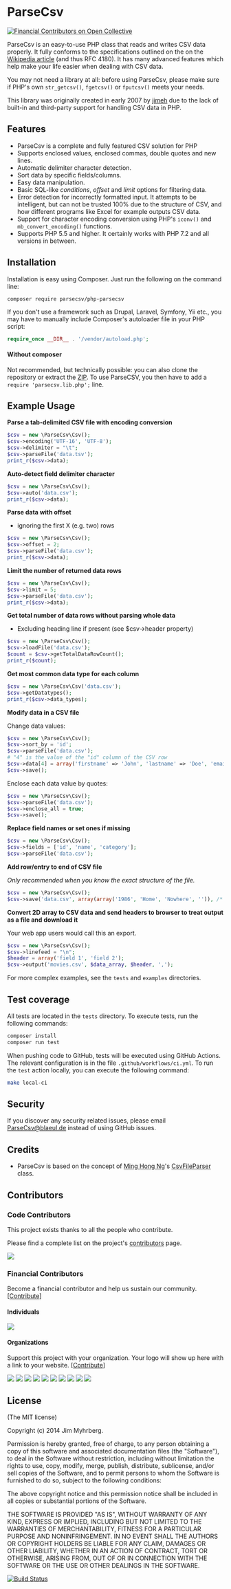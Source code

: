 # ParseCsv
[![Financial Contributors on Open Collective](https://opencollective.com/parsecsv/all/badge.svg?label=financial+contributors)](https://opencollective.com/parsecsv)

ParseCsv is an easy-to-use PHP class that reads and writes CSV data properly. It
fully conforms to the specifications outlined on the on the
[Wikipedia article][CSV] (and thus RFC 4180). It has many advanced features which help make your
life easier when dealing with CSV data.

You may not need a library at all: before using ParseCsv, please make sure if PHP's own `str_getcsv()`, ``fgetcsv()`` or `fputcsv()` meets your needs.

This library was originally created in early 2007 by [jimeh](https://github.com/jimeh) due to the lack of built-in
and third-party support for handling CSV data in PHP.

[csv]: http://en.wikipedia.org/wiki/Comma-separated_values

## Features

* ParseCsv is a complete and fully featured CSV solution for PHP
* Supports enclosed values, enclosed commas, double quotes and new lines.
* Automatic delimiter character detection.
* Sort data by specific fields/columns.
* Easy data manipulation.
* Basic SQL-like _conditions_, _offset_ and _limit_ options for filtering
  data.
* Error detection for incorrectly formatted input. It attempts to be
  intelligent, but can not be trusted 100% due to the structure of CSV, and
  how different programs like Excel for example outputs CSV data.
* Support for character encoding conversion using PHP's
  `iconv()` and `mb_convert_encoding()` functions.
* Supports PHP 5.5 and higher.
  It certainly works with PHP 7.2 and all versions in between.

## Installation

Installation is easy using Composer. Just run the following on the
command line:
```
composer require parsecsv/php-parsecsv
```

If you don't use a framework such as Drupal, Laravel, Symfony, Yii etc.,
you may have to manually include Composer's autoloader file in your PHP
script:
```php
require_once __DIR__ . '/vendor/autoload.php';
```

#### Without composer
Not recommended, but technically possible: you can also clone the
repository or extract the
[ZIP](https://github.com/parsecsv/parsecsv-for-php/archive/master.zip).
To use ParseCSV, you then have to add a `require 'parsecsv.lib.php';` line.

## Example Usage

**Parse a tab-delimited CSV file with encoding conversion**

```php
$csv = new \ParseCsv\Csv();
$csv->encoding('UTF-16', 'UTF-8');
$csv->delimiter = "\t";
$csv->parseFile('data.tsv');
print_r($csv->data);
```

**Auto-detect field delimiter character**

```php
$csv = new \ParseCsv\Csv();
$csv->auto('data.csv');
print_r($csv->data);
```

**Parse data with offset**
* ignoring the first X (e.g. two) rows
```php
$csv = new \ParseCsv\Csv();
$csv->offset = 2;
$csv->parseFile('data.csv');
print_r($csv->data);
```

**Limit the number of returned data rows**
```php
$csv = new \ParseCsv\Csv();
$csv->limit = 5;
$csv->parseFile('data.csv');
print_r($csv->data);
```

**Get total number of data rows without parsing whole data**
* Excluding heading line if present (see $csv->header property)
```php
$csv = new \ParseCsv\Csv();
$csv->loadFile('data.csv');
$count = $csv->getTotalDataRowCount();
print_r($count);
```

**Get most common data type for each column**

```php
$csv = new \ParseCsv\Csv('data.csv');
$csv->getDatatypes();
print_r($csv->data_types);
```

**Modify data in a CSV file**

Change data values:
```php
$csv = new \ParseCsv\Csv();
$csv->sort_by = 'id';
$csv->parseFile('data.csv');
# "4" is the value of the "id" column of the CSV row
$csv->data[4] = array('firstname' => 'John', 'lastname' => 'Doe', 'email' => 'john@doe.com');
$csv->save();
```

Enclose each data value by quotes:
```php
$csv = new \ParseCsv\Csv();
$csv->parseFile('data.csv');
$csv->enclose_all = true;
$csv->save();
```

**Replace field names or set ones if missing**

```php
$csv = new \ParseCsv\Csv();
$csv->fields = ['id', 'name', 'category'];
$csv->parseFile('data.csv');
```

**Add row/entry to end of CSV file**

_Only recommended when you know the exact structure of the file._

```php
$csv = new \ParseCsv\Csv();
$csv->save('data.csv', array(array('1986', 'Home', 'Nowhere', '')), /* append */ true);
```

**Convert 2D array to CSV data and send headers to browser to treat output as
a file and download it**

Your web app users would call this an export.

```php
$csv = new \ParseCsv\Csv();
$csv->linefeed = "\n";
$header = array('field 1', 'field 2');
$csv->output('movies.csv', $data_array, $header, ',');
```

For more complex examples, see the ``tests`` and `examples` directories.

## Test coverage

All tests are located in the `tests` directory. To execute tests, run the following commands:

````bash
composer install
composer run test
````

When pushing code to GitHub, tests will be executed using GitHub Actions. The relevant configuration is in the
file `.github/workflows/ci.yml`. To run the `test` action locally, you can execute the following command:

````bash
make local-ci
````

## Security

If you discover any security related issues, please email ParseCsv@blaeul.de instead of using GitHub issues.

## Credits

* ParseCsv is based on the concept of [Ming Hong Ng][ming]'s [CsvFileParser][]
  class.

[ming]: http://minghong.blogspot.com/
[CsvFileParser]: http://minghong.blogspot.com/2006/07/csv-parser-for-php.html


## Contributors

### Code Contributors

This project exists thanks to all the people who contribute.

Please find a complete list on the project's [contributors][] page.

[contributors]: https://github.com/parsecsv/parsecsv-for-php/graphs/contributors
<a href="https://github.com/parsecsv/parsecsv-for-php/graphs/contributors"><img src="https://opencollective.com/parsecsv/contributors.svg?width=890&button=false" /></a>

### Financial Contributors

Become a financial contributor and help us sustain our community. [[Contribute](https://opencollective.com/parsecsv/contribute)]

#### Individuals

<a href="https://opencollective.com/parsecsv"><img src="https://opencollective.com/parsecsv/individuals.svg?width=890"></a>

#### Organizations

Support this project with your organization. Your logo will show up here with a link to your website. [[Contribute](https://opencollective.com/parsecsv/contribute)]

<a href="https://opencollective.com/parsecsv/organization/0/website"><img src="https://opencollective.com/parsecsv/organization/0/avatar.svg"></a>
<a href="https://opencollective.com/parsecsv/organization/1/website"><img src="https://opencollective.com/parsecsv/organization/1/avatar.svg"></a>
<a href="https://opencollective.com/parsecsv/organization/2/website"><img src="https://opencollective.com/parsecsv/organization/2/avatar.svg"></a>
<a href="https://opencollective.com/parsecsv/organization/3/website"><img src="https://opencollective.com/parsecsv/organization/3/avatar.svg"></a>
<a href="https://opencollective.com/parsecsv/organization/4/website"><img src="https://opencollective.com/parsecsv/organization/4/avatar.svg"></a>
<a href="https://opencollective.com/parsecsv/organization/5/website"><img src="https://opencollective.com/parsecsv/organization/5/avatar.svg"></a>
<a href="https://opencollective.com/parsecsv/organization/6/website"><img src="https://opencollective.com/parsecsv/organization/6/avatar.svg"></a>
<a href="https://opencollective.com/parsecsv/organization/7/website"><img src="https://opencollective.com/parsecsv/organization/7/avatar.svg"></a>
<a href="https://opencollective.com/parsecsv/organization/8/website"><img src="https://opencollective.com/parsecsv/organization/8/avatar.svg"></a>
<a href="https://opencollective.com/parsecsv/organization/9/website"><img src="https://opencollective.com/parsecsv/organization/9/avatar.svg"></a>

## License

(The MIT license)

Copyright (c) 2014 Jim Myhrberg.

Permission is hereby granted, free of charge, to any person obtaining a copy
of this software and associated documentation files (the "Software"), to deal
in the Software without restriction, including without limitation the rights
to use, copy, modify, merge, publish, distribute, sublicense, and/or sell
copies of the Software, and to permit persons to whom the Software is
furnished to do so, subject to the following conditions:

The above copyright notice and this permission notice shall be included in all
copies or substantial portions of the Software.

THE SOFTWARE IS PROVIDED "AS IS", WITHOUT WARRANTY OF ANY KIND, EXPRESS OR
IMPLIED, INCLUDING BUT NOT LIMITED TO THE WARRANTIES OF MERCHANTABILITY,
FITNESS FOR A PARTICULAR PURPOSE AND NONINFRINGEMENT. IN NO EVENT SHALL THE
AUTHORS OR COPYRIGHT HOLDERS BE LIABLE FOR ANY CLAIM, DAMAGES OR OTHER
LIABILITY, WHETHER IN AN ACTION OF CONTRACT, TORT OR OTHERWISE, ARISING FROM,
OUT OF OR IN CONNECTION WITH THE SOFTWARE OR THE USE OR OTHER DEALINGS IN THE
SOFTWARE.

[![Build Status](https://travis-ci.org/parsecsv/parsecsv-for-php.svg?branch=master)](https://travis-ci.org/parsecsv/parsecsv-for-php)
